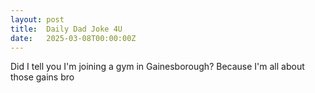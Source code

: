 ```yaml
---
layout: post
title:  Daily Dad Joke 4U
date:   2025-03-08T00:00:00Z
---
```

Did I tell you I'm joining a gym in Gainesborough? Because I'm all about those gains bro
